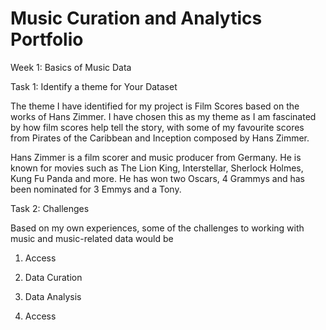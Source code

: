 # Music Curation and Analytics Portfolio
Week 1: Basics of Music Data

Task 1: Identify a theme for Your Dataset

The theme I have identified for my project is Film Scores based on the works of Hans Zimmer. I have chosen this as my theme as I am fascinated by how film scores help tell the story, with some of my favourite scores from Pirates of the Caribbean and Inception composed by Hans Zimmer.

Hans Zimmer is a film scorer and music producer from Germany. He is known for movies such as The Lion King, Interstellar, Sherlock Holmes, Kung Fu Panda and more. He has won two Oscars, 4 Grammys and has been nominated for 3 Emmys and a Tony. 

Task 2: Challenges

Based on my own experiences, some of the challenges to working with music and music-related data would be 

1. Access
2. Data Curation
3. Data Analysis

1. Access
   
